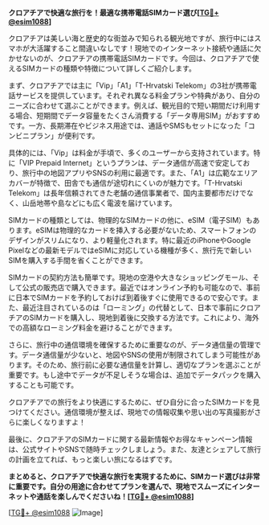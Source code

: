 **クロアチアで快適な旅行を！最適な携帯電話SIMカード選び[[TG💪+ @esim1088](https://t.me/s/esim1088)]**

クロアチアは美しい海と歴史的な街並みで知られる観光地ですが、旅行中にはスマホが大活躍すること間違いなしです！現地でのインターネット接続や通話に欠かせないのが、クロアチアの携帯電話SIMカードです。今回は、クロアチアで使えるSIMカードの種類や特徴について詳しくご紹介します。

まず、クロアチアでは主に「Vip」「A1」「T-Hrvatski Telekom」の3社が携帯電話サービスを提供しています。それぞれ異なる料金プランや特典があり、自分のニーズに合わせて選ぶことができます。例えば、観光目的で短い期間だけ利用する場合、短期間でデータ容量をたくさん消費する「データ専用SIM」がおすすめです。一方、長期滞在やビジネス用途では、通話やSMSもセットになった「コンビニプラン」が便利です。

具体的には、「Vip」は料金が手頃で、多くのユーザーから支持されています。特に「VIP Prepaid Internet」というプランは、データ通信が高速で安定しており、旅行中の地図アプリやSNSの利用に最適です。また、「A1」は広範なエリアカバーが特徴で、田舎でも通信が途切れにくいのが魅力です。「T-Hrvatski Telekom」は長年信頼されてきた老舗の通信事業者で、国内主要都市だけでなく、山岳地帯や島などにも広く電波を届けています。

SIMカードの種類としては、物理的なSIMカードの他に、eSIM（電子SIM）もあります。eSIMは物理的なカードを挿入する必要がないため、スマートフォンのデザインがスリムになり、より軽量化されます。特に最近のiPhoneやGoogle Pixelなどの最新モデルではeSIMに対応している機種が多く、旅行先で新しいSIMを購入する手間を省くことができます。

SIMカードの契約方法も簡単です。現地の空港や大きなショッピングモール、そして公式の販売店で購入できます。最近ではオンライン予約も可能なので、事前に日本でSIMカードを予約しておけば到着後すぐに使用できるので安心です。また、最近注目されているのは「ローミング」の代替として、日本で事前にクロアチアのSIMカードを購入し、現地到着後に交換する方法です。これにより、海外での高額なローミング料金を避けることができます。

さらに、旅行中の通信環境を確保するために重要なのが、データ通信量の管理です。データ通信量が少ないと、地図やSNSの使用が制限されてしまう可能性があります。そのため、旅行前に必要な通信量を計算し、適切なプランを選ぶことが重要です。もし途中でデータが不足しそうな場合は、追加でデータパックを購入することも可能です。

クロアチアでの旅行をより快適にするために、ぜひ自分に合ったSIMカードを見つけてください。通信環境が整えば、現地での情報収集や思い出の写真撮影がさらに楽しくなりますよ！

最後に、クロアチアのSIMカードに関する最新情報やお得なキャンペーン情報は、公式サイトやSNSで随時チェックしましょう。また、友達とシェアして旅行の計画を立てれば、もっと楽しい旅になるはずです。

**まとめると、クロアチアで快適な旅行を実現するために、SIMカード選びは非常に重要です。自分の用途に合わせてプランを選んで、現地でスムーズにインターネットや通話を楽しんでくださいね！[[TG💪+ @esim1088](https://t.me/s/esim1088)]**

[[TG💪+ @esim1088](https://t.me/s/esim1088) ![Image](https://i.postimg.cc/Y0z9fWf4/image.png)]